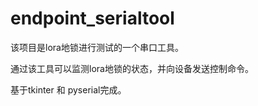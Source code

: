 # endpoint_serialtool

该项目是lora地锁进行测试的一个串口工具。

通过该工具可以监测lora地锁的状态，并向设备发送控制命令。

基于tkinter 和 pyserial完成。